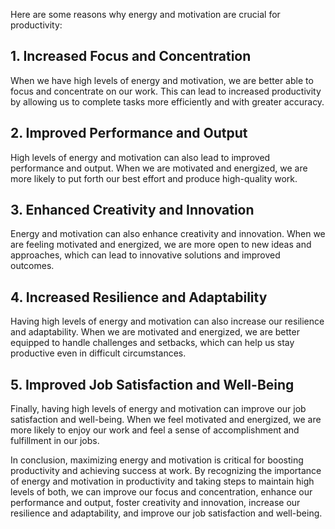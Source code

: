 
Here are some reasons why energy and motivation are crucial for productivity:

## 1. Increased Focus and Concentration

When we have high levels of energy and motivation, we are better able to focus and concentrate on our work. This can lead to increased productivity by allowing us to complete tasks more efficiently and with greater accuracy.

## 2. Improved Performance and Output

High levels of energy and motivation can also lead to improved performance and output. When we are motivated and energized, we are more likely to put forth our best effort and produce high-quality work.

## 3. Enhanced Creativity and Innovation

Energy and motivation can also enhance creativity and innovation. When we are feeling motivated and energized, we are more open to new ideas and approaches, which can lead to innovative solutions and improved outcomes.

## 4. Increased Resilience and Adaptability

Having high levels of energy and motivation can also increase our resilience and adaptability. When we are motivated and energized, we are better equipped to handle challenges and setbacks, which can help us stay productive even in difficult circumstances.

## 5. Improved Job Satisfaction and Well-Being

Finally, having high levels of energy and motivation can improve our job satisfaction and well-being. When we feel motivated and energized, we are more likely to enjoy our work and feel a sense of accomplishment and fulfillment in our jobs.

In conclusion, maximizing energy and motivation is critical for boosting productivity and achieving success at work. By recognizing the importance of energy and motivation in productivity and taking steps to maintain high levels of both, we can improve our focus and concentration, enhance our performance and output, foster creativity and innovation, increase our resilience and adaptability, and improve our job satisfaction and well-being.
